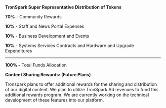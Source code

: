 **TronSpark Super Representative Distribution of Tokens**

**70%** - Community Rewards

**10%** - Staff and News Portal Expenses

**10%** - Business Development and Events

**10%** - Systems Services Contracts and Hardware and Upgrade Expenditures

-----------------------------------------------------------------------------

**100% -** Total Funds Allocation

**Content Sharing Rewards: (Future Plans)**

Tronspark plans to offer additional rewards for the sharing and distribution of our digital content. We plan to utilize TronSpark Ad revenues to fund this additional rewards program. We are currently working on the technical development of these features into our platform.
